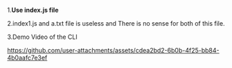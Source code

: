 1.**Use index.js file**

2.index1.js and a.txt file is useless and There is no sense for both of this file.

3.Demo Video of the CLI 



https://github.com/user-attachments/assets/cdea2bd2-6b0b-4f25-bb84-4b0aafc7e3ef

